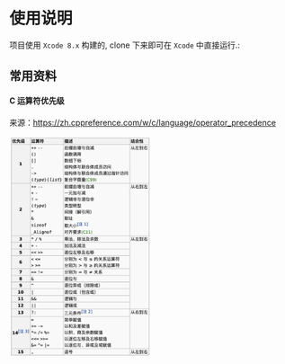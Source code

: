# 使用说明

项目使用 `Xcode 8.x` 构建的, clone 下来即可在 `Xcode` 中直接运行.:

## 常用资料

#### C 运算符优先级

来源：https://zh.cppreference.com/w/c/language/operator_precedence  

<img src="./media/15515114643747.jpg" width="50%" height="50%">  



